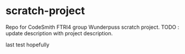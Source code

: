 # scratch-project
Repo for CodeSmith FTRI4 group Wunderpuss scratch project. TODO : update description with project description.

last test hopefully 